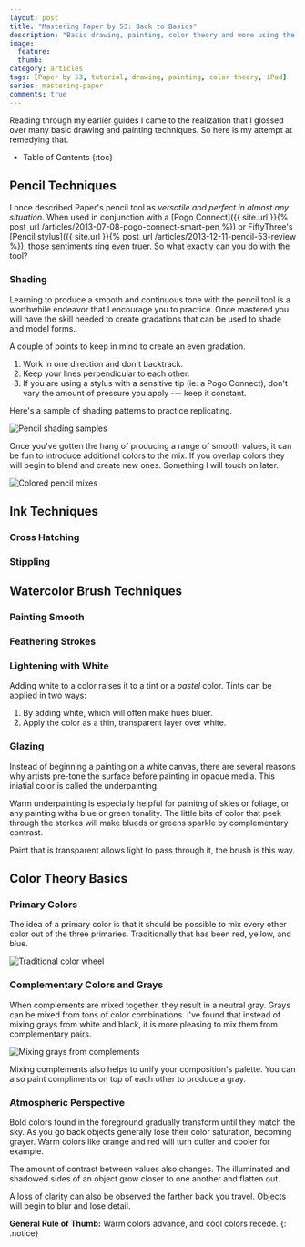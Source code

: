 ```yaml
---
layout: post
title: "Mastering Paper by 53: Back to Basics"
description: "Basic drawing, painting, color theory and more using the iPad app Paper by 53."
image: 
  feature: 
  thumb: 
category: articles
tags: [Paper by 53, tutorial, drawing, painting, color theory, iPad]
series: mastering-paper
comments: true
---
```


Reading through my earlier guides I came to the realization that I glossed over many basic drawing and painting techniques. So here is my attempt at remedying that.

* Table of Contents
{:toc}

## Pencil Techniques

I once described Paper's pencil tool as *versatile and perfect in almost any situation*. When used in conjunction with a [Pogo Connect]({{ site.url }}{% post_url /articles/2013-07-08-pogo-connect-smart-pen %}) or FiftyThree's [Pencil stylus]({{ site.url }}{% post_url /articles/2013-12-11-pencil-53-review %}), those sentiments ring even truer. So what exactly can you do with the tool?

### Shading

Learning to produce a smooth and continuous tone with the pencil tool is a worthwhile endeavor that I encourage you to practice. Once mastered you will have the skill needed to create gradations that can be used to shade and model forms.

A couple of points to keep in mind to create an even gradation.

1. Work in one direction and don't backtrack.
2. Keep your lines perpendicular to each other.
3. If you are using a stylus with a sensitive tip (ie: a Pogo Connect), don't vary the amount of pressure you apply --- keep it constant.

Here's a sample of shading patterns to practice replicating.

![Pencil shading samples](http://placehold.it/750x250.gif)

Once you've gotten the hang of producing a range of smooth values, it can be fun to introduce additional colors to the mix. If you overlap colors they will begin to blend and create new ones. Something I will touch on later.

![Colored pencil mixes](http://placehold.it/750x250.gif)

## Ink Techniques

### Cross Hatching

### Stippling

## Watercolor Brush Techniques

### Painting Smooth

### Feathering Strokes

### Lightening with White

Adding white to a color raises it to a tint or a *pastel* color. Tints can be applied in two ways:

1. By adding white, which will often make hues bluer.
2. Apply the color as a thin, transparent layer over white.

### Glazing

Instead of beginning a painting on a white canvas, there are several reasons why artists pre-tone the surface before painting in opaque media. This iniatial color is called the underpainting.

Warm underpainting is especially helpful for painitng of skies or foliage, or any painting witha  blue or green tonality. The little bits of color that peek through the storkes will make blueds or greens sparkle by complementary contrast.

Paint that is transparent allows light to pass through it, the brush is this way. 

## Color Theory Basics

### Primary Colors

The idea of a primary color is that it should be possible to mix every other color out of the three primaries. Traditionally that has been red, yellow, and blue.

![Traditional color wheel](http://placehold.it/750x250.gif)

### Complementary Colors and Grays

When complements are mixed together, they result in a neutral gray. Grays can be mixed from tons of color combinations. I've found that instead of mixing grays from white and black, it is more pleasing to mix them from complementary pairs.

![Mixing grays from complements](http://placehold.it/750x250.gif)

Mixing complements also helps to unify your composition's palette. You can also paint compliments on top of each other to produce a gray.

### Atmospheric Perspective

Bold colors found in the foreground gradually transform until they match the sky. As you go back objects generally lose their color saturation, becoming grayer. Warm colors like orange and red will turn duller and cooler for example.

The amount of contrast between values also changes. The illuminated and shadowed sides of an object grow closer to one another and flatten out.

A loss of clarity can also be observed the farther back you travel. Objects will begin to blur and lose detail.

<i class="fa fa-star"></i> **General Rule of Thumb:** Warm colors advance, and cool colors recede.
{: .notice}